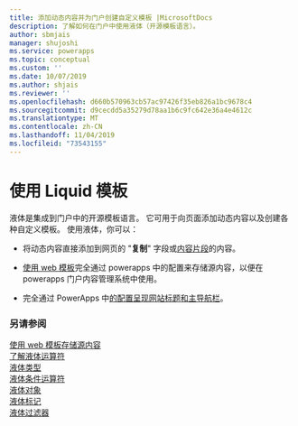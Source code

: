 ```yaml
---
title: 添加动态内容并为门户创建自定义模板 |MicrosoftDocs
description: 了解如何在门户中使用液体（开源模板语言）。
author: sbmjais
manager: shujoshi
ms.service: powerapps
ms.topic: conceptual
ms.custom: ''
ms.date: 10/07/2019
ms.author: shjais
ms.reviewer: ''
ms.openlocfilehash: d660b570963cb57ac97426f35eb826a1bc9678c4
ms.sourcegitcommit: d9cecdd5a35279d78aa1b6c9fc642e36a4e4612c
ms.translationtype: MT
ms.contentlocale: zh-CN
ms.lasthandoff: 11/04/2019
ms.locfileid: "73543155"
---
```

# <a name="work-with-liquid-templates"></a>使用 Liquid 模板

液体是集成到门户中的开源模板语言。 它可用于向页面添加动态内容以及创建各种自定义模板。 使用液体，你可以：

- 将动态内容直接添加到网页的 "**复制**" 字段或[内容片段](../configure/customize-content-snippets.md)的内容。  

- [使用 web 模板](store-content-web-templates.md)完全通过 powerapps 中的配置来存储源内容，以便在 powerapps 门户内容管理系统中使用。  

- 完全通过 PowerApps 中[的配置呈现网站标题和主导航栏](render-site-header-primary-navigation.md)。  


### <a name="see-also"></a>另请参阅

[使用 web 模板存储源内容](store-content-web-templates.md)  
[了解液体运算符](liquid-operators.md)  
[液体类型](liquid-types.md)  
[液体条件运算符](liquid-conditional-operators.md)  
[液体对象](liquid-objects.md)  
[液体标记](liquid-tags.md)  
[液体过滤器](liquid-filters.md)  
